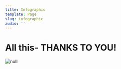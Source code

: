 ```yaml
---
title: Infographic
template: Page
slug: infographic
audio: ''
---
```

# All this- THANKS TO YOU!

![null](/images/uploads/le0517_infographic_va.jpg)
